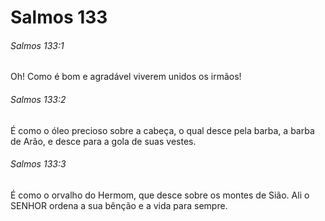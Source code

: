 # Salmos 133

###### Salmos 133:1

Oh! Como é bom e agradável viverem unidos os irmãos!

###### Salmos 133:2

É como o óleo precioso sobre a cabeça, o qual desce pela barba, a barba de Arão, e desce para a gola de suas vestes.

###### Salmos 133:3

É como o orvalho do Hermom, que desce sobre os montes de Sião. Ali o SENHOR ordena a sua bênção e a vida para sempre.

